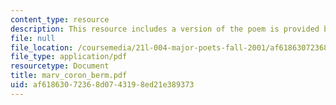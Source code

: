 ```yaml
---
content_type: resource
description: This resource includes a version of the poem is provided by Andrew Marvell.
file: null
file_location: /coursemedia/21l-004-major-poets-fall-2001/af61863072368d0743198ed21e389373_marv_coron_berm.pdf
file_type: application/pdf
resourcetype: Document
title: marv_coron_berm.pdf
uid: af618630-7236-8d07-4319-8ed21e389373
---
```

